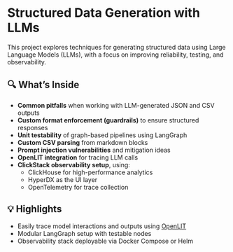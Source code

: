 # Structured Data Generation with LLMs

This project explores techniques for generating structured data using Large Language Models (LLMs), with a focus on improving reliability, testing, and observability.

## 🔍 What’s Inside

- **Common pitfalls** when working with LLM-generated JSON and CSV outputs
- **Custom format enforcement (guardrails)** to ensure structured responses
- **Unit testability** of graph-based pipelines using LangGraph
- **Custom CSV parsing** from markdown blocks
- **Prompt injection vulnerabilities** and mitigation ideas
- **OpenLIT integration** for tracing LLM calls
- **ClickStack observability setup**, using:
  - ClickHouse for high-performance analytics
  - HyperDX as the UI layer
  - OpenTelemetry for trace collection

## 💡 Highlights

- Easily trace model interactions and outputs using [OpenLIT](https://github.com/openlit/openlit)
- Modular LangGraph setup with testable nodes
- Observability stack deployable via Docker Compose or Helm


